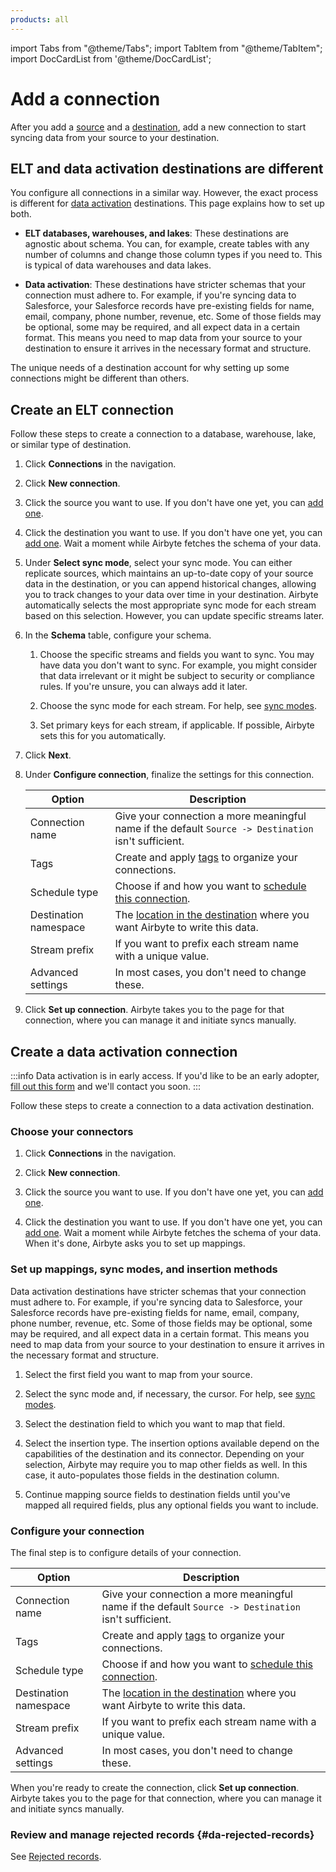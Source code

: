 ```yaml
---
products: all
---
```


import Tabs from "@theme/Tabs";
import TabItem from "@theme/TabItem";
import DocCardList from '@theme/DocCardList';

# Add a connection

After you add a [source](../using-airbyte/getting-started/add-a-source) and a [destination](../using-airbyte/getting-started/add-a-destination), add a new connection to start syncing data from your source to your destination.

## ELT and data activation destinations are different

You configure all connections in a similar way. However, the exact process is different for [data activation](elt-data-activation) destinations. This page explains how to set up both.

- **ELT databases, warehouses, and lakes**: These destinations are agnostic about schema. You can, for example, create tables with any number of columns and change those column types if you need to. This is typical of data warehouses and data lakes.

- **Data activation**: These destinations have stricter schemas that your connection must adhere to. For example, if you're syncing data to Salesforce, your Salesforce records have pre-existing fields for name, email, company, phone number, revenue, etc. Some of those fields may be optional, some may be required, and all expect data in a certain format. This means you need to map data from your source to your destination to ensure it arrives in the necessary format and structure.

The unique needs of a destination account for why setting up some connections might be different than others.

## Create an ELT connection

Follow these steps to create a connection to a database, warehouse, lake, or similar type of destination.

1. Click **Connections** in the navigation.

2. Click **New connection**.

3. Click the source you want to use. If you don't have one yet, you can [add one](../using-airbyte/getting-started/add-a-source).

4. Click the destination you want to use. If you don't have one yet, you can [add one](../using-airbyte/getting-started/add-a-destination). Wait a moment while Airbyte fetches the schema of your data.

5. Under **Select sync mode**, select your sync mode. You can either replicate sources, which maintains an up-to-date copy of your source data in the destination, or you can append historical changes, allowing you to track changes to your data over time in your destination. Airbyte automatically selects the most appropriate sync mode for each stream based on this selection. However, you can update specific streams later.

6. In the **Schema** table, configure your schema. 

    1. Choose the specific streams and fields you want to sync. You may have data you don't want to sync. For example, you might consider that data irrelevant or it might be subject to security or compliance rules. If you're unsure, you can always add it later.

    2. Choose the sync mode for each stream. For help, see [sync modes](/platform/using-airbyte/core-concepts/sync-modes/).

    3. Set primary keys for each stream, if applicable. If possible, Airbyte sets this for you automatically.

7. Click **Next**.

8. Under **Configure connection**, finalize the settings for this connection.

    | Option                | Description                                                                                                             |
    | --------------------- | ----------------------------------------------------------------------------------------------------------------------- |
    | Connection name       | Give your connection a more meaningful name if the default `Source -> Destination` isn't sufficient.                     |
    | Tags                  | Create and apply [tags](../using-airbyte/tagging) to organize your connections.                                         |
    | Schedule type         | Choose if and how you want to [schedule this connection](../using-airbyte/core-concepts/sync-schedules).                |
    | Destination namespace | The [location in the destination](../using-airbyte/core-concepts/namespaces) where you want Airbyte to write this data. |
    | Stream prefix          | If you want to prefix each stream name with a unique value.                                                              |
    | Advanced settings     | In most cases, you don't need to change these.                                                                          |

9. Click **Set up connection**. Airbyte takes you to the page for that connection, where you can manage it and initiate syncs manually.

## Create a data activation connection

:::info
Data activation is in early access. If you'd like to be an early adopter, [fill out this form](https://form.typeform.com/to/tupSnN3D) and we'll contact you soon.
:::

Follow these steps to create a connection to a data activation destination.

### Choose your connectors

1. Click **Connections** in the navigation.

2. Click **New connection**.

3. Click the source you want to use. If you don't have one yet, you can [add one](../using-airbyte/getting-started/add-a-source).

4. Click the destination you want to use. If you don't have one yet, you can [add one](../using-airbyte/getting-started/add-a-destination). Wait a moment while Airbyte fetches the schema of your data. When it's done, Airbyte asks you to set up mappings.

### Set up mappings, sync modes, and insertion methods

Data activation destinations have stricter schemas that your connection must adhere to. For example, if you're syncing data to Salesforce, your Salesforce records have pre-existing fields for name, email, company, phone number, revenue, etc. Some of those fields may be optional, some may be required, and all expect data in a certain format. This means you need to map data from your source to your destination to ensure it arrives in the necessary format and structure.

1. Select the first field you want to map from your source.

2. Select the sync mode and, if necessary, the cursor. For help, see [sync modes](/platform/using-airbyte/core-concepts/sync-modes/).

3. Select the destination field to which you want to map that field.

4. Select the insertion type. The insertion options available depend on the capabilities of the destination and its connector. Depending on your selection, Airbyte may require you to map other fields as well. In this case, it auto-populates those fields in the destination column.

5. Continue mapping source fields to destination fields until you've mapped all required fields, plus any optional fields you want to include.

### Configure your connection

The final step is to configure details of your connection.

| Option                | Description                                                                                                             |
| --------------------- | ----------------------------------------------------------------------------------------------------------------------- |
| Connection name       | Give your connection a more meaningful name if the default `Source -> Destination` isn't sufficient.                     |
| Tags                  | Create and apply [tags](../using-airbyte/tagging) to organize your connections.                                         |
| Schedule type         | Choose if and how you want to [schedule this connection](../using-airbyte/core-concepts/sync-schedules).                |
| Destination namespace | The [location in the destination](../using-airbyte/core-concepts/namespaces) where you want Airbyte to write this data. |
| Stream prefix          | If you want to prefix each stream name with a unique value.                                                              |
| Advanced settings     | In most cases, you don't need to change these.                                                                          |

When you're ready to create the connection, click **Set up connection**. Airbyte takes you to the page for that connection, where you can manage it and initiate syncs manually.

### Review and manage rejected records {#da-rejected-records}

See [Rejected records](rejected-records).
